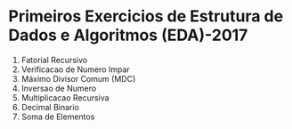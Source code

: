 # Primeiros Exercicios de Estrutura de Dados e Algoritmos (EDA)-2017 
1. Fatorial Recursivo
2. Verificacao de Numero Impar
3. Máximo Divisor Comum (MDC)
4. Inversao de Numero
5. Multiplicacao Recursiva
6. Decimal Binario
7. Soma de Elementos
